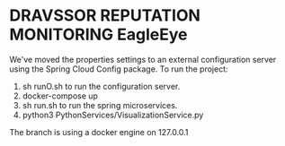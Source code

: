 # DRAVSSOR REPUTATION MONITORING EagleEye

We've moved the properties settings to an external configuration server using the Spring Cloud Config package.
To run the project:
1. sh runO.sh to run the configuration server.
2. docker-compose up
3. sh run.sh to run the spring microservices.
4. python3 PythonServices/VisualizationService.py

The branch is using a docker engine on 127.0.0.1

